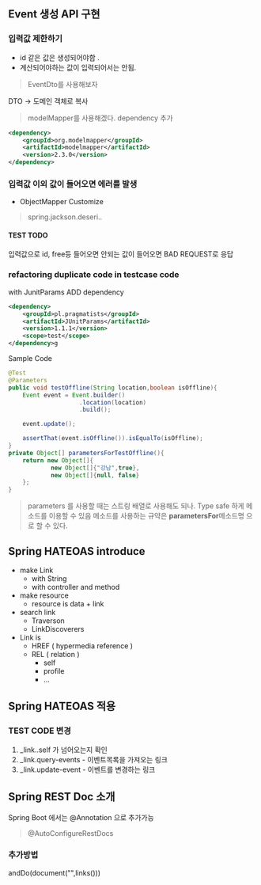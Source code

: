 ## Event 생성 API 구현 
### 입력값 제한하기
* id 같은 값은 생성되어야함 .
* 계산되어야하는 값이 입력되어서는 안됨.
> EventDto를 사용해보자


DTO -> 도메인 객체로 복사
> modelMapper를 사용해겠다. dependency 추가
```xml
<dependency>
    <groupId>org.modelmapper</groupId>
    <artifactId>modelmapper</artifactId>
    <version>2.3.0</version>
</dependency>
```


### 입력값 이외 값이 들어오면 에러를 발생
* ObjectMapper Customize
>spring.jackson.deseri..
#### TEST TODO
입력값으로 id, free등 들어오면 안되는 값이 들어오면 
BAD REQUEST로 응답


### refactoring duplicate code in testcase code 
with JunitParams
ADD dependency
```xml
<dependency>
    <groupId>pl.pragmatists</groupId>
    <artifactId>JUnitParams</artifactId>
    <version>1.1.1</version>
    <scope>test</scope>
</dependency>g
```
Sample Code
```java
@Test
@Parameters
public void testOffline(String location,boolean isOffline){
    Event event = Event.builder()
                    .location(location)
                    .build();

    event.update();

    assertThat(event.isOffline()).isEqualTo(isOffline);
}
private Object[] parametersForTestOffline(){
    return new Object[]{
            new Object[]{"강남",true},
            new Object[]{null, false}
    };
}
```
> parameters 를 사용할 때는 스트링 배열로 사용해도 되나. Type safe 하게 메소드를 이용할 수 있음 메소드를 사용하는 규약은 **parametersFor**메소드명 으로 할 수 있다.

## Spring HATEOAS introduce
* make Link
    * with String
    * with controller and method
* make resource
    * resource is data + link
* search link
    * Traverson
    * LinkDiscoverers
* Link is
    * HREF ( hypermedia reference )
    * REL ( relation )
        * self
        * profile
        * ...

## Spring HATEOAS 적용
### TEST CODE 변경
1. _link..self 가 넘어오는지 확인
2. _link.query-events - 이벤트목록을 가져오는 링크
3. _link.update-event - 이벤트를 변경하는 링크


## Spring REST Doc 소개
Spring Boot 에서는 @Annotation 으로 추가가능 
> @AutoConfigureRestDocs

### 추가방법
andDo(document("",links()))